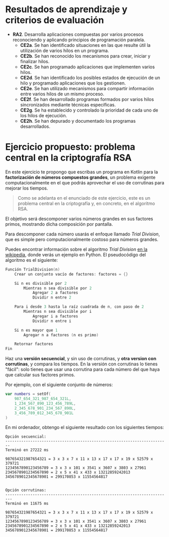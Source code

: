 # Resultados de aprendizaje y criterios de evaluación

- **RA2**. Desarrolla aplicaciones compuestas por varios procesos reconociendo y aplicando principios de programación paralela.
  - **CE2a**. Se han identificado situaciones en las que resulte útil la utilización de varios hilos en un programa.
  - **CE2b**. Se han reconocido los mecanismos para crear, iniciar y finalizar hilos.
  - **CE2c**. Se han programado aplicaciones que implementen varios hilos.
  - **CE2d**. Se han identificado los posibles estados de ejecución de un hilo y programado aplicaciones que los gestionen.
  - **CE2e**. Se han utilizado mecanismos para compartir información entre varios hilos de un mismo proceso.
  - **CE2f**. Se han desarrollado programas formados por varios hilos sincronizados mediante técnicas específicas.
  - **CE2g**. Se ha establecido y controlado la prioridad de cada uno de los hilos de ejecución.
  - **CE2h**. Se han depurado y documentado los programas desarrollados.

# Ejercicio propuesto: problema central en la criptografía RSA

En este ejercicio te propongo que escribas un programa en Kotlin para la **factorización de números compuestos grandes**, un problema exigente computacionalmente en el que podrás aprovechar el uso de corrutinas para mejorar los tiempos.

> Como se adelanta en el enunciado de este ejercicio, este es un problema central en la criptografía y, en concreto, en el algoritmo RSA.

El objetivo será descomponer varios números grandes en sus factores primos, mostrando dicha composición por pantalla.

Para descomponer cada número usarás el enfoque llamado *Trial Division*, que es simple pero computacionalmente costoso para números grandes.

Puedes encontrar información sobre el algoritmo *Trial Division* [en la wikipedia](https://en.wikipedia.org/wiki/Trial_division), donde verás un ejemplo en Python. El pseudocódigo del algoritmo es el siguiente:

```c
Función TrialDivision(n)
    Crear un conjunto vacío de factores: factores = {}

    Si n es divisible por 2
        Mientras n sea divisible por 2
            Agregar 2 a factores
            Dividir n entre 2

    Para i desde 3 hasta la raíz cuadrada de n, con paso de 2
        Mientras n sea divisible por i
            Agregar i a factores
            Dividir n entre i

    Si n es mayor que 1
        Agregar n a factores (n es primo)

    Retornar factores
Fin
```

Haz una **versión secuencial**, y sin uso de corrutinas, y **otra version con corrutinas**, y compara los tiempos. En la versión con corrutinas lo tienes "fácil": solo tienes que usar una corrutina para cada número del que haya que calcular sus factores primos.

Por ejemplo, con el siguiente conjunto de números:

```kotlin
var numbers = setOf(
    987_654_321_987_654_321L,
    1_234_567_890_123_456_789L,
    2_345_678_901_234_567_890L,
    3_456_789_012_345_678_901L
)
```

En mi ordenador, obtengo el siguiente resultado con los siguientes tiempos:

```text
Opción secuencial:
------------------------------------------------------------------------
Terminó en 27222 ms

987654321987654321 = 3 x 3 x 7 x 11 x 13 x 17 x 17 x 19 x 52579 x 379721
1234567890123456789 = 3 x 3 x 101 x 3541 x 3607 x 3803 x 27961
2345678901234567890 = 2 x 5 x 41 x 433 x 13212859242013
3456789012345678901 = 299170853 x 11554564817


Opción corrutinas:
-------------------------------------------------------------------------
Terminó en 11675 ms

987654321987654321 = 3 x 3 x 7 x 11 x 13 x 17 x 17 x 19 x 52579 x 379721
1234567890123456789 = 3 x 3 x 101 x 3541 x 3607 x 3803 x 27961
2345678901234567890 = 2 x 5 x 41 x 433 x 13212859242013
3456789012345678901 = 299170853 x 11554564817
```
